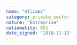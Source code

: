 ```yaml
---
name: "Allianz"
category: private_sector
nature: "Entreprise"
nationality: DEU
date_signed: '2018-11-12'
---
```

    